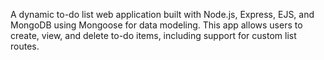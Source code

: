 A dynamic to-do list web application built with Node.js, Express, EJS, and MongoDB using Mongoose for data modeling. This app allows users to create, view, and delete to-do items, including support for custom list routes.
